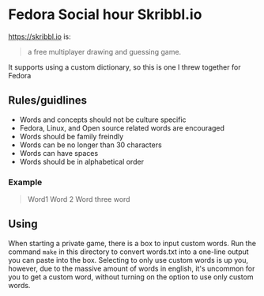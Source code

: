 # Fedora Social hour Skribbl.io

https://skribbl.io is:

> a free multiplayer drawing and guessing game.

It supports using a custom dictionary, so this is one I threw together for Fedora

## Rules/guidlines

- Words and concepts should not be culture specific
- Fedora, Linux, and Open source related words are encouraged
- Words should be family freindly 
- Words can be no longer than 30 characters
- Words can have spaces
- Words should be in alphabetical order

### Example 

> Word1
> Word 2
> Word three
> word

## Using

When starting a private game, there is a box to input custom words. 
Run the command `make` in this directory to convert words.txt into a one-line output you can paste into the box.
Selecting to only use custom words is up you, however, due to the massive amount of words in english, it's uncommon for you to get a custom word, without turning on the option to use only custom words.
